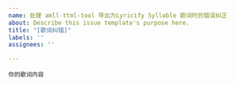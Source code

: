 ```yaml
---
name: 处理 amll-ttml-tool 导出为Lyricify Syllable 歌词时的错误纠正
about: Describe this issue template's purpose here.
title: "[歌词纠错]"
labels: ''
assignees: ''

---
```


```
你的歌词内容
```
